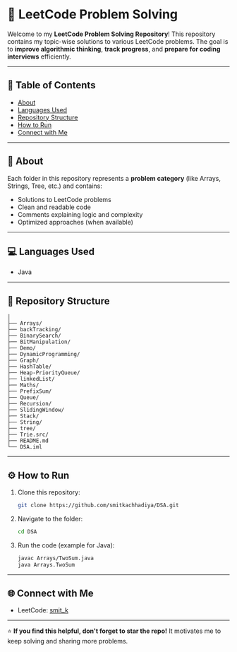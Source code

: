 # 🚀 LeetCode Problem Solving

Welcome to my **LeetCode Problem Solving Repository**!
This repository contains my topic-wise solutions to various LeetCode problems.
The goal is to **improve algorithmic thinking**, **track progress**, and **prepare for coding interviews** efficiently.

---

## 📘 Table of Contents

* [About](#about)
* [Languages Used](#languages-used)
* [Repository Structure](#repository-structure)
* [How to Run](#how-to-run)
* [Connect with Me](#connect-with-me)

---

## 🧠 About

Each folder in this repository represents a **problem category** (like Arrays, Strings, Tree, etc.) and contains:

* Solutions to LeetCode problems
* Clean and readable code
* Comments explaining logic and complexity
* Optimized approaches (when available)

---

## 💻 Languages Used

* Java

---

## 📂 Repository Structure

```DSA/
│
├── Arrays/
├── backTracking/
├── BinarySearch/
├── BitManipulation/
├── Demo/
├── DynamicProgramming/
├── Graph/
├── HashTable/
├── Heap-PriorityQueue/
├── linkedList/
├── Maths/
├── PrefixSum/
├── Queue/
├── Recursion/
├── SlidingWindow/
├── Stack/
├── String/
├── tree/
├── Trie.src/
├── README.md
└── DSA.iml
```

---

## ⚙️ How to Run

1. Clone this repository:

   ```bash
   git clone https://github.com/smitkachhadiya/DSA.git
   ```
2. Navigate to the folder:

   ```bash
   cd DSA
   ```
3. Run the code (example for Java):

   ```bash
   javac Arrays/TwoSum.java
   java Arrays.TwoSum
   ```

---

## 🌐 Connect with Me

* LeetCode: [smit_k](https://leetcode.com/u/smit_k/)

---

⭐ **If you find this helpful, don't forget to star the repo!**
It motivates me to keep solving and sharing more problems.

 
